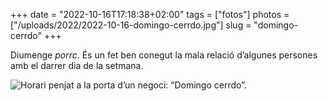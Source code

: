 +++
date = "2022-10-16T17:18:38+02:00"
tags = ["fotos"]
photos = ["/uploads/2022/2022-10-16-domingo-cerrdo.jpg"]
slug = "domingo-cerrdo"
+++

Diumenge *porrc*. És un fet ben conegut la mala relació d’algunes persones amb el darrer dia de la setmana.

<img alt="Horari penjat a la porta d’un negoci: “Domingo cerrdo”." src="/uploads/2022/2022-10-16-domingo-cerrdo.jpg">
